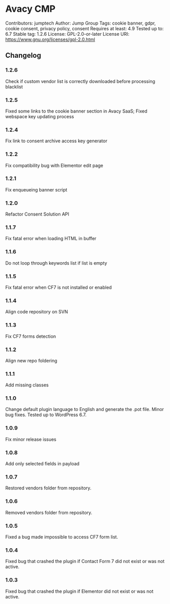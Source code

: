 # Avacy CMP

Contributors: jumptech
Author: Jump Group
Tags: cookie banner, gdpr, cookie consent, privacy policy, consent
Requires at least: 4.9
Tested up to: 6.7
Stable tag: 1.2.6
License: GPL-2.0-or-later
License URI: https://www.gnu.org/licenses/gpl-2.0.html

## Changelog

### 1.2.6

Check if custom vendor list is correctly downloaded before processing blacklist

### 1.2.5

Fixed some links to the cookie banner section in Avacy SaaS;
Fixed webspace key updating process

### 1.2.4

Fix link to consent archive access key generator

### 1.2.2

Fix compatibility bug with Elementor edit page

### 1.2.1

Fix enqueueing banner script

### 1.2.0

Refactor Consent Solution API

### 1.1.7

Fix fatal error when loading HTML in buffer

### 1.1.6

Do not loop through keywords list if list is empty

### 1.1.5

Fix fatal error when CF7 is not installed or enabled

### 1.1.4

Align code repository on SVN

### 1.1.3

Fix CF7 forms detection

### 1.1.2

Align new repo foldering

### 1.1.1

Add missing classes

### 1.1.0

Change default plugin language to English and generate the .pot file.
Minor bug fixes.
Tested up to WordPress 6.7.

### 1.0.9

Fix minor release issues

### 1.0.8

Add only selected fields in payload

### 1.0.7

Restored vendors folder from repository.

### 1.0.6

Removed vendors folder from repository.

### 1.0.5

Fixed a bug made impossible to access CF7 form list.

### 1.0.4

Fixed bug that crashed the plugin if Contact Form 7 did not exist or was not active.

### 1.0.3

Fixed bug that crashed the plugin if Elementor did not exist or was not active.